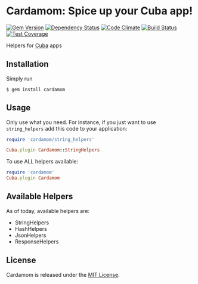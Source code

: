 # Cardamom: Spice up your Cuba app!

[![Gem Version](https://badge.fury.io/rb/cardamom.svg)][gem]
[![Dependency Status](https://gemnasium.com/matiasow/cardamom.svg)][gemnasium]
[![Code Climate](https://codeclimate.com/github/matiasow/cardamom/badges/gpa.svg)][codeclimate]
[![Build Status](https://travis-ci.org/matiasow/cardamom.svg?branch=master)][travis]
[![Test Coverage](https://codeclimate.com/github/matiasow/cardamom/badges/coverage.svg)][codeclimate]

[gem]: http://badge.fury.io/rb/cardamom
[gemnasium]: https://gemnasium.com/matiasow/cardamom
[codeclimate]: https://codeclimate.com/github/matiasow/cardamom
[travis]: https://travis-ci.org/matiasow/cardamom

Helpers for [Cuba](https://github.com/soveran/cuba) apps

## Installation

Simply run

```console
$ gem install cardamom
```

## Usage

Only use what you need. For instance, if you just want to use ```string_helpers``` add this code to your application:

```ruby
require 'cardamom/string_helpers'

Cuba.plugin Cardamom::StringHelpers
```

To use ALL helpers available:

```ruby
require 'cardamom'
Cuba.plugin Cardamom
```

## Available Helpers

As of today, available helpers are:

 - StringHelpers
 - HashHelpers
 - JsonHelpers
 - ResponseHelpers

## License

Cardamom is released under the [MIT License](http://www.opensource.org/licenses/MIT).
